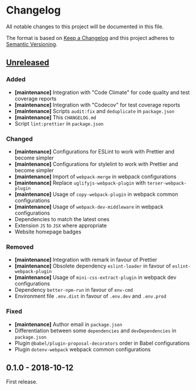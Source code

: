 # Changelog

All notable changes to this project will be documented in this file.

The format is based on [Keep a Changelog](http://keepachangelog.com/en/1.0.0/)
and this project adheres to [Semantic Versioning](http://semver.org/spec/v2.0.0.html).

## [Unreleased][]

### Added

- **[maintenance]** Integration with "Code Climate" for code quality and test coverage reports
- **[maintenance]** Integration with "Codecov" for test coverage reports
- **[maintenance]** Scripts `audit:fix` and `deduplicate` in `package.json`
- **[maintenance]** This `CHANGELOG.md`
- Script `lint:prettier` in `package.json`

### Changed

- **[maintenance]** Configurations for ESLint to work with Prettier and become simpler
- **[maintenance]** Configurations for stylelint to work with Prettier and become simpler
- **[maintenance]** Import of `webpack-merge` in webpack configurations
- **[maintenance]** Replace `uglifyjs-webpack-plugin` with `terser-webpack-plugin`
- **[maintenance]** Usage of `copy-webpack-plugin` in webpack common configurations
- **[maintenance]** Usage of `webpack-dev-middleware` in webpack configurations
- Dependencies to match the latest ones
- Extension `JS` to `JSX` where appropriate
- Website homepage badges

### Removed

- **[maintenance]** Integration with remark in favour of Prettier
- **[maintenance]** Obsolete dependency `eslint-loader` in favour of `eslint-webpack-plugin`
- **[maintenance]** Usage of `mini-css-extract-plugin` in webpack dev configurations
- Dependency `better-npm-run` in favour of `env-cmd`
- Environment file `.env.dist` in favour of `.env.dev` and `.env.prod`

### Fixed

- **[maintenance]** Author email in `package.json`
- Differentiation between some `dependencies` and `devDependencies` in `package.json`
- Plugin `@babel/plugin-proposal-decorators` order in Babel configurations
- Plugin `dotenv-webpack` webpack common configurations

## 0.1.0 - 2018-10-12

First release.

[unreleased]: https://github.com/victorpopkov/react-ui-icheck/compare/v0.1.0...HEAD
